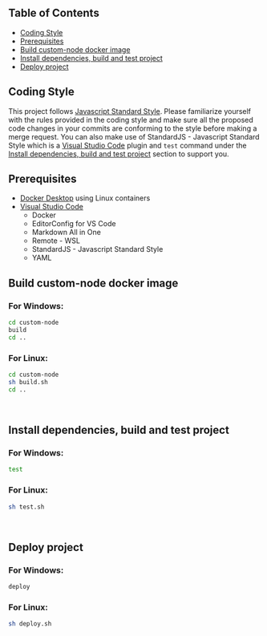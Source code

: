 ## Table of Contents
- [Coding Style](https://github.com/ii887522/packify/blob/master/CONTRIBUTING.md#coding-style)
- [Prerequisites](https://github.com/ii887522/packify/blob/master/CONTRIBUTING.md#prerequisites)
- [Build custom-node docker image](https://github.com/ii887522/packify/blob/master/CONTRIBUTING.md#build-custom-node-docker-image)
- [Install dependencies, build and test project](https://github.com/ii887522/packify/blob/master/CONTRIBUTING.md#install-dependencies-build-and-test-project)
- [Deploy project](https://github.com/ii887522/packify/blob/master/CONTRIBUTING.md#deploy-project)

## Coding Style
This project follows [Javascript Standard Style](https://standardjs.com/). Please familiarize yourself with the rules provided in the coding style and
make sure all the proposed code changes in your commits are conforming to the style before making a merge request. You can also make use of
StandardJS - Javascript Standard Style which is a [Visual Studio Code](https://code.visualstudio.com/) plugin and `test` command under the
[Install dependencies, build and test project](https://github.com/ii887522/packify/blob/master/CONTRIBUTING.md#install-dependencies-build-and-test-project) section to support you.

## Prerequisites
- [Docker Desktop](https://www.docker.com/products/docker-desktop) using Linux containers
- [Visual Studio Code](https://code.visualstudio.com/)
  - Docker
  - EditorConfig for VS Code
  - Markdown All in One
  - Remote - WSL
  - StandardJS - Javascript Standard Style
  - YAML

## Build custom-node docker image

### For Windows:
```sh
cd custom-node
build
cd ..
```

### For Linux:
```sh
cd custom-node
sh build.sh
cd ..
```
<br />

## Install dependencies, build and test project

### For Windows:
```sh
test
```

### For Linux:
``` sh
sh test.sh
```
<br />

## Deploy project

### For Windows:
```sh
deploy
```

### For Linux:
```sh
sh deploy.sh
```
